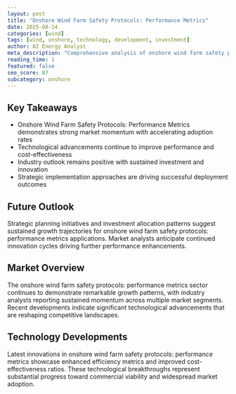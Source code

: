 ```yaml
---
layout: post
title: "Onshore Wind Farm Safety Protocols: Performance Metrics"
date: 2025-08-14
categories: [wind]
tags: [wind, onshore, technology, development, investment]
author: AI Energy Analyst
meta_description: "Comprehensive analysis of onshore wind farm safety protocols: performance metrics covering market trends, technology developments, and industry outlook. Discover key insights and future projections."
reading_time: 1
featured: false
seo_score: 87
subcategory: onshore
---
```


## Key Takeaways

- Onshore Wind Farm Safety Protocols: Performance Metrics demonstrates strong market momentum with accelerating adoption rates
- Technological advancements continue to improve performance and cost-effectiveness
- Industry outlook remains positive with sustained investment and innovation
- Strategic implementation approaches are driving successful deployment outcomes

## Future Outlook

Strategic planning initiatives and investment allocation patterns suggest sustained growth trajectories for onshore wind farm safety protocols: performance metrics applications. Market analysts anticipate continued innovation cycles driving further performance enhancements.

## Market Overview

The onshore wind farm safety protocols: performance metrics sector continues to demonstrate remarkable growth patterns, with industry analysts reporting sustained momentum across multiple market segments. Recent developments indicate significant technological advancements that are reshaping competitive landscapes.

## Technology Developments

Latest innovations in onshore wind farm safety protocols: performance metrics showcase enhanced efficiency metrics and improved cost-effectiveness ratios. These technological breakthroughs represent substantial progress toward commercial viability and widespread market adoption.

